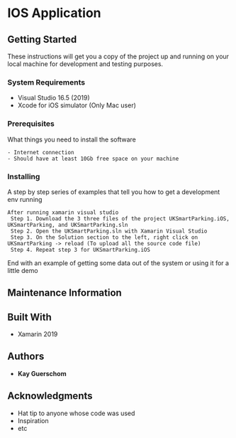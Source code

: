 # IOS Application


## Getting Started

These instructions will get you a copy of the project up and running on your local machine for development and testing purposes.

### System Requirements
* Visual Studio 16.5 (2019)
* Xcode for iOS simulator (Only Mac user)

### Prerequisites

What things you need to install the software

```
- Internet connection
- Should have at least 10Gb free space on your machine

```

### Installing

A step by step series of examples that tell you how to get a development env running


```
After running xamarin visual studio
 Step 1. Download the 3 three files of the project UKSmartParking.iOS, UKSmartParking, and UKSmartParking.sln 
 Step 2. Open the UKSmartParking.sln with Xamarin Visual Studio
 Step 3. On the Solution section to the left, right click on UKSmartParking -> reload (To upload all the source code file)
 Step 4. Repeat step 3 for UKSmartParking.iOS
```


End with an example of getting some data out of the system or using it for a little demo

## Maintenance Information

## Built With

* Xamarin 2019 

## Authors

* **Kay Guerschom** 


## Acknowledgments

* Hat tip to anyone whose code was used
* Inspiration
* etc

